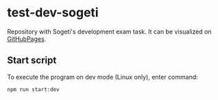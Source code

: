 # test-dev-sogeti
Repository with Sogeti's development exam task. It can be visualized on [GitHubPages](https://pedrovandrade.github.io/test-dev-sogeti/).

## Start script
To execute the program on dev mode (Linux only), enter command:
```
npm run start:dev
```
